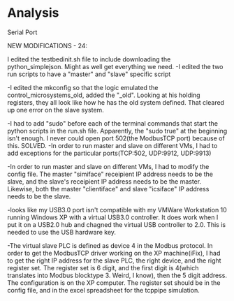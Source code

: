 Analysis
========

Serial Port

NEW MODIFICATIONS - 24:

I edited the testbedinit.sh file to include downloading the python_simplejson. Might as well get everything we need.
-I edited the two run scripts to have a "master" and "slave" specific script

-I edited the mkconfig so that the logic emulated the control_microsystems_old, added the "_old". Looking at his holding registers, they all look like how he has the old system defined. That cleared up one error on the slave system.

-I had to add "sudo" before each of the terminal commands that start the python scripts in the run.sh file. Apparently, the "sudo true" at the beginning isn't enough. I never could open port 502(the ModbusTCP port) because of this. SOLVED.
-In order to run master and slave on different VMs, I had to add exceptions for the particular ports(TCP:502, UDP:9912, UDP:9913)

-In order to run master and slave on different VMs, I had to modify the config file. The master "simiface" receipient IP address needs to be the slave, and the slave's receipient IP address needs to be the master. Likewise, both the master "clientiface" and slave "icsiface" IP address needs to be the slave.

-looks like my USB3.0 port isn't compatible with my VMWare Workstation 10 running Windows XP with a virtual USB3.0 controller. It does work when I put it on a USB2.0 hub and chagned the virtual USB controller to 2.0. This is needed to use the USB hardware key.

-The virtual slave PLC is defined as device 4 in the Modbus protocol. In order to get the ModbusTCP driver working on the XP machine(iFix), I had to get the right IP address for the slave PLC, the right device, and the right register set. The register set is 6 digit, and the first digit is 4(which translates into Modbus blocktype 3. Weird, I know), then the 5 digit address. The configuration is on the XP computer. The register set should be in the config file, and in the excel spreadsheet for the tcppipe simulation.
